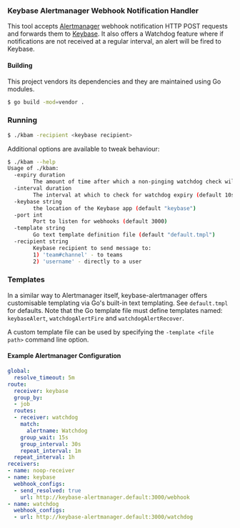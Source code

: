 
### Keybase Alertmanager Webhook Notification Handler

This tool accepts [Alertmanager](https://github.com/prometheus/alertmanager) webhook notification HTTP POST requests and forwards them to [Keybase](https://keybase.io). It also offers a Watchdog feature where if notifications are not received at a regular interval, an alert will be fired to Keybase.

#### Building
This project vendors its dependencies and they are maintained using Go modules.
```bash
$ go build -mod=vendor .
```

### Running

```bash
$ ./kbam -recipient <keybase recipient>
```
Additional options are available to tweak behaviour:
```bash
$ ./kbam --help
Usage of ./kbam:
  -expiry duration
        The amount of time after which a non-pinging watchdog check will be considered to have expired (default 2m0s)
  -interval duration
        The interval at which to check for watchdog expiry (default 10s)
  -keybase string
        the location of the Keybase app (default "keybase")
  -port int
        Port to listen for webhooks (default 3000)
  -template string
        Go text template definition file (default "default.tmpl")
  -recipient string
        Keybase recipient to send message to:
        1) 'team#channel' - to teams
        2) 'username' - directly to a user
```

### Templates

In a similar way to Alertmanager itself, keybase-alertmanager offers customisable templating via Go's built-in text templating. See `default.tmpl` for defaults. Note that the Go template file must define templates named: `keybaseAlert`, `watchdogAlertFire` and `watchdogAlertRecover`.

A custom template file can be used by specifying the `-template <file path>` command line option.

 #### Example Alertmanager Configuration
```yaml
global:
  resolve_timeout: 5m
route:
  receiver: keybase
  group_by:
  - job
  routes:
  - receiver: watchdog
    match:
      alertname: Watchdog
    group_wait: 15s
    group_interval: 30s
    repeat_interval: 1m
  repeat_interval: 1h
receivers:
- name: noop-receiver
- name: keybase
  webhook_configs:
  - send_resolved: true
    url: http://keybase-alertmanager.default:3000/webhook
- name: watchdog
  webhook_configs:
  - url: http://keybase-alertmanager.default:3000/watchdog
  ```